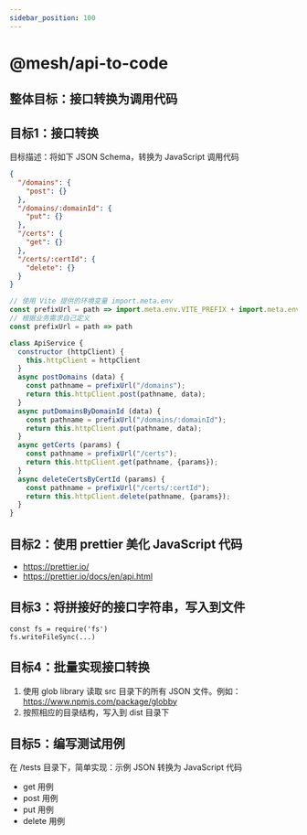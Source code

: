```yaml
---
sidebar_position: 100
---
```


# @mesh/api-to-code

## 整体目标：接口转换为调用代码

## 目标1：接口转换

目标描述：将如下 JSON Schema，转换为 JavaScript 调用代码

```json
{
  "/domains": {
    "post": {}
  }, 
  "/domains/:domainId": {
    "put": {}
  },
  "/certs": {
    "get": {}
  },
  "/certs/:certId": {
    "delete": {}
  }
}
```
```javascript
// 使用 Vite 提供的环境变量 import.meta.env
const prefixUrl = path => import.meta.env.VITE_PREFIX + import.meta.env.VITE_VERSION + import.meta.env.VITE_DOMAIN + path
// 根据业务需求自己定义
const prefixUrl = path => path

class ApiService {
  constructor (httpClient) {
    this.httpClient = httpClient
  }
  async postDomains (data) {
    const pathname = prefixUrl("/domains");
    return this.httpClient.post(pathname, data);
  } 
  async putDomainsByDomainId (data) {
    const pathname = prefixUrl("/domains/:domainId");
    return this.httpClient.put(pathname, data);
  }
  async getCerts (params) {
    const pathname = prefixUrl("/certs");
    return this.httpClient.get(pathname, {params});
  } 
  async deleteCertsByCertId (params) {
    const pathname = prefixUrl("/certs/:certId");
    return this.httpClient.delete(pathname, {params});
  }
}
```

## 目标2：使用 prettier 美化 JavaScript 代码

- https://prettier.io/
- https://prettier.io/docs/en/api.html

## 目标3：将拼接好的接口字符串，写入到文件

```text
const fs = require('fs')
fs.writeFileSync(...)
```

## 目标4：批量实现接口转换

1. 使用 glob library 读取 src 目录下的所有 JSON 文件。例如：https://www.npmjs.com/package/globby
2. 按照相应的目录结构，写入到 dist 目录下

## 目标5：编写测试用例
在 /tests 目录下，简单实现：示例 JSON 转换为 JavaScript 代码
- get 用例
- post 用例
- put 用例
- delete 用例
